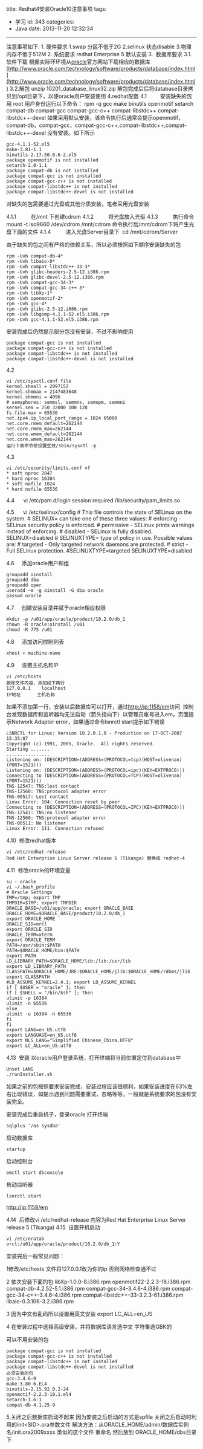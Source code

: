 title: Redhat4安装Oracle10注意事项
tags:
  - 学习
id: 343
categories:
  - Java
date: 2013-11-20 12:32:34
---

<span style="font-size:14px">注意事项如下:
1\. 硬件要求
1.swap 分区不低于2G
2.selinux 状态disable
3.物理内存不低于512M
2\. 系统要求
redhat Enterprise 5 默认安装
3\.  数据库要求
3.1.软件下载
根据实际环环境从[oracle](http://www.itpub.net/pubtree/?node=1)官方网站下载相应的数据库
[http://www.oracle.com/technology/software/products/database/index.html](http://www.oracle.com/technology/software/products/database/index.html)
3.2.解包
unzip 10201_database_linux32.zip
解包完成后后将database目录拷贝到/opt目录下，以便oracle用户安装使用
4.redhat配置
4.1         安装缺失的包
用 root 用户身份运行以下命令：
rpm -q gcc make binutils openmotif setarch compat-db compat-gcc compat-gcc-c++ compat-libstdc++ compat-libstdc++-devel
如果采用默认安装，该命令执行后通常会提示openmotif，compat-db，compat-gcc，compat-gcc-c++,compat-libstdc++,compat-libstdc++-devel 没有安装。如下所示

	gcc-4.1.1-52.el5
	make-3.81-1.1
	binutils-2.17.50.0.6-2.el5
	package openmotif is not installed
	setarch-2.0-1.1
	package compat-db is not installed
	package compat-gcc is not installed
	package compat-gcc-c++ is not installed
	package compat-libstdc++ is not installed
	package compat-libstdc++-devel is not installed
	
对缺失的包需要通过光盘或其他介质安装，笔者采用光盘安装

4.1.1          在/mnt 下创建cdrom
4.1.2          将光盘放入光驱
4.1.3          执行命令 mount -t iso9660 /dev/cdrom /mnt/cdrom
命令执行后/mnt/cdrom下将产生光盘下面的文件
4.1.4          进入光盘Server目录下  cd /mnt/cdrom/Server

由于缺失的包之间有严格的依赖关系，所以必须按照如下顺序安装缺失的包

	rpm -Uvh compat-db-4*
	rpm -Uvh libaio-0*
	rpm -Uvh compat-libstdc++-33-3*
	rpm -Uvh glibc-headers-2.5-12.i386.rpm
	rpm -Uvh glibc-devel-2.5-12.i386.rpm
	rpm -Uvh compat-gcc-34-3*
	rpm -Uvh compat-gcc-34-c++-3*
	rpm -Uvh libXp-1*
	rpm -Uvh openmotif-2*
	rpm -Uvh gcc-4*
	rpm -Uvh glibc-2.5-12.i686.rpm
	rpm -Uvh libgomp-4.1.1-52.el5.i386.rpm
	rpm -Uvh gcc-4.1.1-52.el5.i386.rpm

安装完成后仍然提示部分包没有安装，不过不影响使用

	package compat-gcc is not installed
	package compat-gcc-c++ is not installed
	package compat-libstdc++ is not installed
	package compat-libstdc++-devel is not installed

4.2    

	vi /etc/sysctl.conf file
	kernel.shmall = 2097152
	kernel.shmmax = 2147483648
	kernel.shmmni = 4096
	# semaphores: semmsl, semmns, semopm, semmni
	kernel.sem = 250 32000 100 128
	fs.file-max = 65536
	net.ipv4.ip_local_port_range = 1024 65000
	net.core.rmem_default=262144
	net.core.rmem_max=262144
	net.core.wmem_default=262144
	net.core.wmem_max=262144
    运行下面命令使设置生效/sbin/sysctl -p

4.3     

	vi /etc/security/limits.conf vf
	* soft nproc 2047
	* hard nproc 16384
	* soft nofile 1024
	* hard nofile 65536

4.4     
	vi /etc/pam.d/login
	session required /lib/security/pam_limits.so

4.5     
	vi /etc/selinux/config
	# This file controls the state of SELinux on the system.
	# SELINUX= can take one of these three values:
	# enforcing - SELinux security policy is enforced.
	# permissive - SELinux prints warnings instead of enforcing.
	# disabled - SELinux is fully disabled.
	SELINUX=disabled
	# SELINUXTYPE= type of policy in use. Possible values are:
	# targeted - Only targeted network daemons are protected.
	# strict - Full SELinux protection.
	#SELINUXTYPE=targeted
	SELINUXTYPE=disabled

4.6     添加oracle用户和组

	groupadd oinstall
	groupadd dba
	groupadd oper
	useradd –m -g oinstall -G dba oracle
	passwd oracle

4.7     创建安装目录并赋予oracle相应权限

	mkdir -p /u01/app/oracle/product/10.2.0/db_1
	chown -R oracle:oinstall /u01
	chmod -R 775 /u01

4.8     添加访问控制列表

    xhost + machine-name

4.9     设置主机名和IP

	vi /etc/hosts
	删除文件内容，添加如下两行
	127.0.0.1    localhost
	IP地址      主机名称

如果不添加第一行，安装以后数据库可以打开，通过[http://ip:1158/em](http://ip:1158/em)访问  控制台发现数据库和监听器均无法启动（箭头指向下）以管理员帐号进入em，页面提示Network Adapter error，如果通过命令lsnrctl start提示如下错误

	LSNRCTL for Linux: Version 10.2.0.1.0 - Production on 17-OCT-2007 15:35:07
	Copyright (c) 1991, 2005, Oracle.  All rights reserved.
	Starting .......
	................
	Listening on: (DESCRIPTION=(ADDRESS=(PROTOCOL=tcp)(HOST=olivenan)(PORT=1521)))
	Listening on: (DESCRIPTION=(ADDRESS=(PROTOCOL=ipc)(KEY=EXTPROC0)))
	Connecting to (DESCRIPTION=(ADDRESS=(PROTOCOL=TCP)(HOST=olivenan)(PORT=1521)))
	TNS-12547: TNS:lost contact
	TNS-12560: TNS:protocol adapter error
	TNS-00517: Lost contact
	Linux Error: 104: Connection reset by peer
	Connecting to (DESCRIPTION=(ADDRESS=(PROTOCOL=IPC)(KEY=EXTPROC0)))
	TNS-12541: TNS:no listener
	TNS-12560: TNS:protocol adapter error
	TNS-00511: No listener
	Linux Error: 111: Connection refused

4.10  修改redhat版本

	vi /etc/redhat-release
	Red Hat Enterprise Linux Server release 5 (Tikanga) 替换成 redhat-4

4.11  修改oracle的环境变量

	su - oracle
	vi ~/.bash_profile
	# Oracle Settings
	TMP=/tmp; export TMP
	TMPDIR=$TMP; export TMPDIR
	ORACLE_BASE=/u01/app/oracle; export ORACLE_BASE
	ORACLE_HOME=$ORACLE_BASE/product/10.2.0/db_1
	export ORACLE_HOME
	ORACLE_SID=orcl
	export ORACLE_SID
	ORACLE_TERM=xterm
	export ORACLE_TERM
	PATH=/usr/sbin:$PATH
	PATH=$ORACLE_HOME/bin:$PATH
	export PATH
	LD_LIBRARY_PATH=$ORACLE_HOME/lib:/lib:/usr/lib
	export LD_LIBRARY_PATH
	CLASSPATH=$ORACLE_HOME/JRE:$ORACLE_HOME/jlib:$ORACLE_HOME/rdbms/jlib
	export CLASSPATH
	#LD_ASSUME_KERNEL=2.4.1; export LD_ASSUME_KERNEL
	if [ $USER = "oracle" ]; then
	if [ $SHELL = "/bin/ksh" ]; then
	ulimit -p 16384
	ulimit -n 65536
	else
	ulimit -u 16384 -n 65536
	fi
	fi
	export LANG=en_US.utf8
	export LANGUAGE=en_US.utf8
	export NLS_LANG="Simplified Chinese_China.UTF8"
	export LC_ALL=en_US.utf8

4.13  安装
以oracle用户登录系统，打开终端将当前位置定位到database中

	Unset LANG
	./runInstaller.sh
	
如果之前的包按照要求安装完成，安装过程应该很顺利，如果安装进度在63%左右出现错误，如提示遇到问题需要重试，忽略等等，一般就是系统要求的包没有安装完全。

安装完成后重启机子，登录oracle 打开终端

	sqlplus ‘/as sysdba'
	
启动数据库

	startup

启动控制台

	emctl start dbconsole
	
启动监听器

	lsnrctl start

[http://ip:1158/em](http://ip:1158/em)

4.14  后修改vi /etc/redhat-release 内容为Red Hat Enterprise Linux Server release 5 (Tikanga)
4.15  设置开机启动

	vi /etc/oratab
	orcl:/u01/app/oracle/product/10.2.0/db_1:Y

安装完后一般常见问题：

1修改/etc/hosts 文件将127.0.0.1改为你的ip 否则网络检查通不过

2 依次安装下面的包 libXp-1.0.0-8.i386.rpm openmotif22-2.2.3-18.i386.rpm compat-db-4.2.52-5.1.i386.rpm compat-gcc-34-3.4.6-4.i386.rpm compat-gcc-34-c++-3.4.6-4.i386.rpm compat-libstdc++-33-3.2.3-61.i386.rpm libaio-0.3.106-3.2.i386.rpm

3 因为中文有乱码所以设置用英文安装 export LC_ALL=en_US

4 在安装过程中选择高级安装，并将数据库语言选中文 字符集选GBK的

可以不用安装的包

	package compat-gcc is not installed
	package compat-gcc-c++ is not installed
	package compat-libstdc++ is not installed
	package compat-libstdc++-devel is not installed
	必须安装的包
	gcc-3.4.6-9
	make-3.80-6.EL4
	binutils-2.15.92.0.2-24
	openmotif-2.2.3-10.1.el4
	setarch-1.6-1
	compat-db-4.1.25-9
5,关闭之后数据库启动不起来 因为安装之后启动的方式是spfile
关闭之后启动时利用的init&lt;SID&gt;.ora参数文件
解决方法：从ORACLE_HOME/admin/数据库实例名/init.ora2009xxxx 类似的这个文件 重命名 然后放到 ORACLE_HOME/dbs目录下</span>